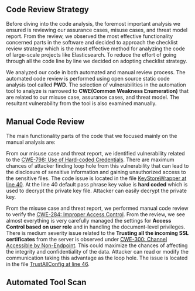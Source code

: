 ## Code Review Strategy

Before diving into the code analysis, the foremost important analysis we ensured is reviewing our assurance cases, misuse cases, and threat model report. From the review, we observed the most effective functionality concerned parts in the software and decided to approach the checklist review strategy which is the most effective method for analyzing the code of large-scale projects like Elasticsearch. To reduce the effort of going through all the code line by line we decided on adopting checklist strategy.

We analyzed our code in both automated and manual review process. The automated code review is performed using open source static code analysis tool called **PWD**. The selection of vulnerabilities in the automation tool to analyze is narrowed to **CWE(Common Weakness Enumeration)** that are related to our misuse case, assurance cases, and threat model. The resultant vulnerability from the tool is also examined manually. 

## Manual Code Review

The main functionality parts of the code that we focused mainly on the manual analysis are:

From our misuse case and threat report, we identified vulnerability related to the [CWE-798: Use of Hard-coded Credentials](https://cwe.mitre.org/data/definitions/798.html). There are maximum chances of attacker finding loop hole from this vulnerability that can lead to the disclosure of sensitive information and gaining unauthorized access to the sensitive files. The code issue is located in the file [KeyStoreWrapper at line 40]( https://github.com/elastic/elasticsearch/blob/master/x-pack/plugin/core/src/main/java/org/elasticsearch/license/CryptUtils.java). At the line 40 default pass phrase key value is **hard coded** which is used to decrypt the private key file. Attacker can easily decrypt the private key.

From the misuse case and threat report, we performed manual code review to verify the [CWE-284: Improper Access Control]( https://cwe.mitre.org/data/definitions/284.html). From the review, we see almost everything is very carefully managed the settings for **Access Control based on user role** and in handling the document-level privileges. There is medium severity issue related to the **Trusting all the incoming SSL certificates** from the server is observed under [CWE-300: Channel Accessible by Non-Endpoint](https://cwe.mitre.org/data/definitions/300.html). This could maximize the chances of affecting the integrity and confidentiality of the data. Attacker can read or modify the communication taking this advantage as the loop hole. The issue is located in the file [TrustAllConfig at line 46]( https://github.com/elastic/elasticsearch/blob/master/x-pack/plugin/core/src/main/java/org/elasticsearch/xpack/core/ssl/TrustAllConfig.java).



## Automated Tool Scan 
